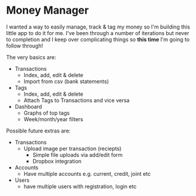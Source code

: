 # Money Manager

I wanted a way to easily manage, track & tag my money so I'm building this little app to do it for me. I've been through a number of iterations but never to completion and I keep over complicating things so **this time** I'm going to follow through!

The very basics are:

- Transactions
    + Index, add, edit & delete
    + Import from csv (bank statements)
- Tags
    + Index, add, edit & delete
    + Attach Tags to Transactions and vice versa
- Dashboard
    + Graphs of top tags
    + Week/month/year filters

Possible future extras are:

- Transactions
    + Upload image per transaction (reciepts)
        * Simple file uploads via add/edit form
        * Dropbox integration
- Accounts
    + Have multiple accounts e.g. current, credit, joint etc
- Users
    + have multiple users with registration, login etc

